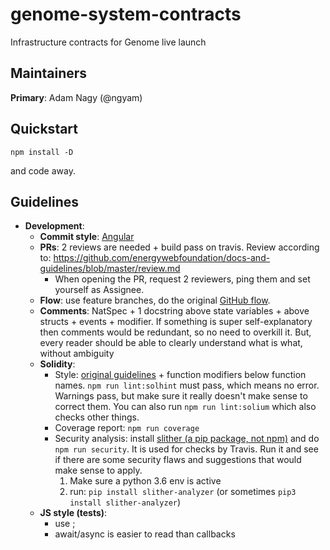 # genome-system-contracts
Infrastructure contracts for Genome live launch

## Maintainers
**Primary**: Adam Nagy (@ngyam)

## Quickstart
```
npm install -D
```
and code away.

## Guidelines
 - **Development**:
   - **Commit style**: [Angular](https://github.com/angular/angular.js/blob/master/DEVELOPERS.md#commits)
   - **PRs**: 2 reviews are needed + build pass on travis. Review according to: https://github.com/energywebfoundation/docs-and-guidelines/blob/master/review.md
     - When opening the PR, request 2 reviewers, ping them and set yourself as Assignee.
   - **Flow**: use feature branches, do the original [GitHub flow](https://guides.github.com/introduction/flow/).
   - **Comments**: NatSpec + 1 docstring above state variables + above structs + events + modifier. If something is super self-explanatory then comments would be redundant, so no need to overkill it. But, every reader should be able to clearly understand what is what, without ambiguity
   - **Solidity**:
     - Style: [original guidelines](https://solidity.readthedocs.io/en/v0.5.4/style-guide.html) + function modifiers below function names. ```npm run lint:solhint``` must pass, which means no error. Warnings pass, but make sure it really doesn't make sense to correct them. You can also run ```npm run lint:solium``` which also checks other things.
     - Coverage report: ```npm run coverage```
     - Security analysis: install [slither (a pip package, not npm)](https://github.com/trailofbits/slither#how-to-install) and do ```npm run security```. It is used for checks by Travis. Run it and see if there are some security flaws and suggestions that would make sense to apply.
       1. Make sure a python 3.6 env is active
       2. run: ```pip install slither-analyzer``` (or sometimes ```pip3 install slither-analyzer```)
   - **JS style (tests)**:
     - use ;
     - await/async is easier to read than callbacks
